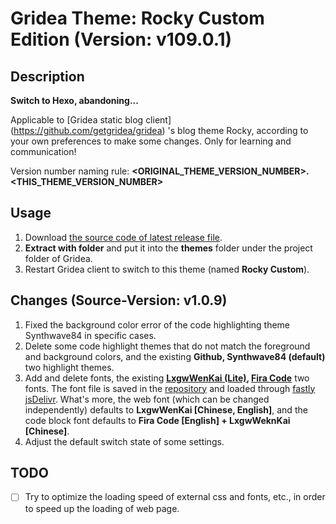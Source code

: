 # Gridea Theme: Rocky Custom Edition (Version: v109.0.1)

## Description

**Switch to Hexo, abandoning...**

Applicable to [Gridea static blog client] (<https://github.com/getgridea/gridea>) 's blog theme Rocky, according to your own preferences to make some changes. Only for learning and communication!

Version number naming rule: **<ORIGINAL_THEME_VERSION_NUMBER>.<THIS_THEME_VERSION_NUMBER>**

## Usage

1. Download [the source code of latest release file](https://github.com/Charlott2/gridea-theme-rocky-custom/releases).
2. **Extract with folder** and put it into the **themes** folder under the project folder of Gridea.
3. Restart Gridea client to switch to this theme (named **Rocky Custom**).

## Changes (Source-Version: v1.0.9)

1. Fixed the background color error of the code highlighting theme Synthwave84 in specific cases.
2. Delete some code highlight themes that do not match the foreground and background colors, and the existing **Github, Synthwave84 (default)** two highlight themes.
3. Add and delete fonts, the existing **[LxgwWenKai (Lite)](https://github.com/lxgw/LxgwWenKai-Lite), [Fira Code](https://github.com/tonsky/FiraCode)** two fonts. The font file is saved in the [repository](https://github.com/Charlott2/charlott2.github.io/tree/main/fonts) and loaded through [fastly jsDelivr](https://fastly.jsdelivr.net). What's more, the web font (which can be changed independently) defaults to **LxgwWenKai [Chinese, English]**, and the code block font defaults to **Fira Code [English] + LxgwWeknKai [Chinese]**.
4. Adjust the default switch state of some settings.

## TODO

- [ ] Try to optimize the loading speed of external css and fonts, etc., in order to speed up the loading of web page.
